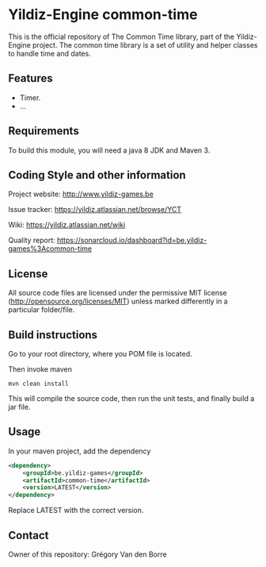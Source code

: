 # Yildiz-Engine common-time

This is the official repository of The Common Time library, part of the Yildiz-Engine project.
The common time library is a set of utility and helper classes to handle time and dates.

## Features

* Timer.
* ...

## Requirements

To build this module, you will need a java 8 JDK and Maven 3.

## Coding Style and other information

Project website:
http://www.yildiz-games.be

Issue tracker:
https://yildiz.atlassian.net/browse/YCT

Wiki:
https://yildiz.atlassian.net/wiki

Quality report:
https://sonarcloud.io/dashboard?id=be.yildiz-games%3Acommon-time

## License

All source code files are licensed under the permissive MIT license
(http://opensource.org/licenses/MIT) unless marked differently in a particular folder/file.

## Build instructions

Go to your root directory, where you POM file is located.

Then invoke maven

	mvn clean install

This will compile the source code, then run the unit tests, and finally build a jar file.

## Usage

In your maven project, add the dependency

```xml
<dependency>
    <groupId>be.yildiz-games</groupId>
    <artifactId>common-time</artifactId>
    <version>LATEST</version>
</dependency>
```
Replace LATEST with the correct version.

## Contact
Owner of this repository: Grégory Van den Borre

